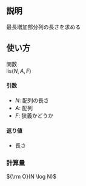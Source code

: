 ﻿
## 説明
最長増加部分列の長さを求める  

## 使い方
関数  
lis($N, A, F$)

#### 引数
- $N$: 配列の長さ  
- $A$: 配列  
- $F$: 狭義かどうか  

#### 返り値
- 長さ  

### 計算量
${\rm O}(N \log N)$  

